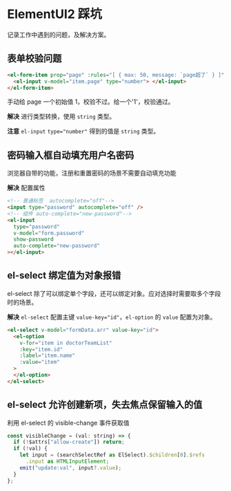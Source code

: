 # ElementUI2 踩坑

记录工作中遇到的问题，及解决方案。

## 表单校验问题

```html
<el-form-item prop="page" :rules="[ { max: 50, message: `page超了` } ]">
  <el-input v-model="item.page" type="number"> </el-input>
</el-form-item>
```

手动给 page 一个初始值 1，校验不过。给一个'1'，校验通过。

**解决** 进行类型转换，使用 `string` 类型。

**注意** `el-input` `type="number"` 得到的值是 `string` 类型。

## 密码输入框自动填充用户名密码

浏览器自带的功能，注册和重置密码的场景不需要自动填充功能

**解决** 配置属性

```html
<!-- 普通标签  autocomplete="off"-->
<input type="password" autocomplete="off" />
<!-- 组件 auto-complete="new-password"-->
<el-input
  type="password"
  v-model="form.password"
  show-password
  auto-complete="new-password"
></el-input>
```

## el-select 绑定值为对象报错

el-select 除了可以绑定单个字段，还可以绑定对象。应对选择时需要取多个字段时的场景。

**解决** `el-select` 配置主键 `value-key="id"`，`el-option` 的 `value` 配置为对象。

```html
<el-select v-model="formData.arr" value-key="id">
  <el-option
    v-for="item in doctorTeamList"
    :key="item.id"
    :label="item.name"
    :value="item"
  >
  </el-option>
</el-select>
```

## el-select 允许创建新项，失去焦点保留输入的值

利用 el-select 的 visible-change 事件获取值

```js
const visibleChange = (val: string) => {
  if (!$attrs["allow-create"]) return;
  if (!val) {
    let input = (searchSelectRef as ElSelect).$children[0].$refs
      .input as HTMLInputElement;
    emit("update:val", input?.value);
  }
};
```
